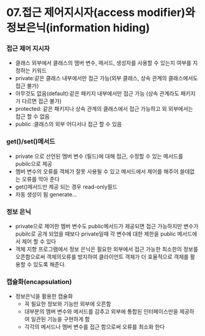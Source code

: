 # 07.접근 제어지시자(access modifier)와 정보은닉(information hiding)

### 접근 제어 지시자

- 클래스 외부에서 클래스의 맴버 변수, 메서드, 생성자를 사용할 수 있는지 여부를 지정하는 키워드
- private:같은 클래스 내부에서만 접근 가능(외부 클래스, 상속 관계의 클래스에서도 접근 불가)
- 아무것도 없음(default):같은 패키지 내부에서만 접근 가능 (상속 관계라도 패키지가 다르면 접근 불가)
- protected: 같은 패키지나 상속 관계의 클래스에서 접근 가능하고 외 외부에서는 접근 할 수 없음
- public :클래스의 외부 어디서나 접근 할 수 있음

### get()/set()메서드

- private 으로 선언된 멤버 변수 (필드)에 대해 접근, 수정할 수 있는 메서드를 pubilc으로 제공
- 멤버 변수의 오류를 객체가 잘못 사용될 수 있고 메서드에서 제어를 해주어 쓸데없는 오류를 막아 준다
- get()메서드만 제공 되는 경우 read-only필드
- 자동 생성이 됨 generate...

### 정보 은닉

- private으로 제어한 멤버 변수도 public메서드가 제공되면 접근 가능하지만 변수가 pubilc로 공개 되었을 때보다 private일때 각 변수에 대한 제한을 public 메서드에서 제어 할 수 있다
- 객체 지향 프로그램에서 정보 은닉은 필요한 외부에서 접근 가능한 최소한의 정보를 오픈함으로써 객체의오류를 방지하여 클라이언트 객체가 더 효율적으로 객체를 활용할 수 있도록 해준다.

### 캡슐화(encapsulation)

- 정보은닉을 활용한 캡슐화
  - 꼭 필요한 정보와 기능만 외부에 오픈함
  - 대부분의 맴버 변수와 메서드를 감추고 외부에 통합된 인터페이스만을 제공하여 일관된 기능을 구현하게 함
  - 각각의 메서드나 멤버 변수를 접근 함으로써 오류를 최소화 한다

